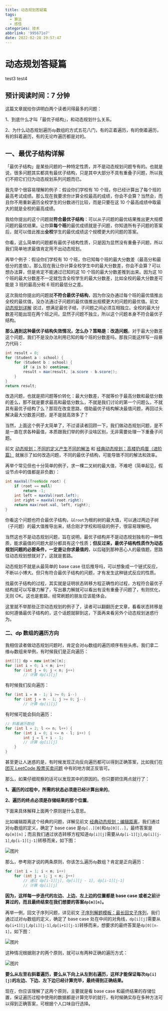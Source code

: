 ```yaml
---
title: 动态规划答疑篇
tags:
  - 算法
  - 感悟
categories: 技术
abbrlink: '995671e7'
date: 2022-02-28 19:57:47
---
```

# 动态规划答疑篇

test3
test4


## 预计阅读时间：7 分钟

这篇文章就给你讲明白两个读者问得最多的问题：

1、到底什么才叫「最优子结构」，和动态规划什么关系。

2、为什么动态规划遍历`dp`数组的方式五花八门，有的正着遍历，有的倒着遍历，有的斜着遍历，有的无论咋遍历都是对的。

## 一、最优子结构详解

「最优子结构」是某些问题的一种特定性质，并不是动态规划问题专有的。也就是说，很多问题其实都具有最优子结构，只是其中大部分不具有重叠子问题，所以我们不把它们归为动态规划系列问题而已。

我先举个很容易理解的例子：假设你们学校有 10 个班，你已经计算出了每个班的最高考试成绩。那么现在我要求你计算全校最高的成绩，你会不会算？当然会，而且你不用重新遍历全校学生的分数进行比较，而是只要在这 10 个最高成绩中取最大的就是全校的最高成绩。

我给你提出的这个问题就**符合最优子结构**：可以从子问题的最优结果推出更大规模问题的最优结果。让你算**每个班**的最优成绩就是子问题，你知道所有子问题的答案后，就可以借此推出**全校**学生的最优成绩这个规模更大的问题的答案。

你看，这么简单的问题都有最优子结构性质，只是因为显然没有重叠子问题，所以我们简单地求最值肯定用不出动态规划。

再举个例子：假设你们学校有 10 个班，你已知每个班的最大分数差（最高分和最低分的差值）。那么现在我让你计算全校学生中的最大分数差，你会不会算？可以想办法算，但是肯定不能通过已知的这 10 个班的最大分数差推到出来。因为这 10 个班的最大分数差不一定就包含全校学生的最大分数差，比如全校的最大分数差可能是 3 班的最高分和 6 班的最低分之差。

这次我给你提出的问题就**不符合最优子结构**，因为你没办通过每个班的最优值推出全校的最优值，没办法通过子问题的最优值推出规模更大的问题的最优值。前文 [动态规划详解](http://mp.weixin.qq.com/s?__biz=MzAxODQxMDM0Mw==&mid=2247484731&idx=1&sn=f1db6dee2c8e70c42240aead9fd224e6&chksm=9bd7fb33aca07225bee0b23a911c30295e0b90f393af75eca377caa4598ffb203549e1768336&scene=21#wechat_redirect) 说过，想满足最优子结，子问题之间必须互相独立。全校的最大分数差可能出现在两个班之间，显然子问题不独立，所以这个问题本身不符合最优子结构。

**那么遇到这种最优子结构失效情况，怎么办？策略是：改造问题**。对于最大分数差这个问题，我们不是没办法利用已知的每个班的分数差吗，那我只能这样写一段暴力代码：

```java
int result = 0;
for (Student a : school) {
    for (Student b : school) {
        if (a is b) continue;
        result = max(result, |a.score - b.score|);
    }
}
return result;
```

改造问题，也就是把问题等价转化：最大分数差，不就等价于最高分数和最低分数的差么，那不就是要求最高和最低分数么，不就是我们讨论的第一个问题么，不就具有最优子结构了么？那现在改变思路，借助最优子结构解决最值问题，再回过头解决最大分数差问题，是不是就高效多了？

当然，上面这个例子太简单了，不过请读者回顾一下，我们做动态规划问题，是不是一直在求各种最值，本质跟我们举的例子没啥区别，无非需要处理一下重叠子问题。

前文 [动态规划：不同的定义产生不同的解法](http://mp.weixin.qq.com/s?__biz=MzAxODQxMDM0Mw==&mid=2247484469&idx=1&sn=e8d321c8ad62483874a997e9dd72da8f&chksm=9bd7fa3daca0732b316aa0afa58e70357e1cb7ab1fe0855d06bc4a852abb1b434c01c7dd19d6&scene=21#wechat_redirect) 和 [经典动态规划：高楼扔鸡蛋（进阶篇）](http://mp.weixin.qq.com/s?__biz=MzAxODQxMDM0Mw==&mid=2247484690&idx=1&sn=eea075701a5d96dd5c6e3dc6a993cac5&chksm=9bd7fb1aaca0720c58c9d9e02a8b9211a289bcea359633a95886d7808d2846898d489ce98078&scene=21#wechat_redirect) 就展示了如何改造问题，不同的最优子结构，可能导致不同的解法和效率。

再举个常见但也十分简单的例子，求一棵二叉树的最大值，不难吧（简单起见，假设节点中的值都是非负数）：

```java
int maxVal(TreeNode root) {
    if (root == null)
        return -1;
    int left = maxVal(root.left);
    int right = maxVal(root.right);
    return max(root.val, left, right);
}
```

你看这个问题也符合最优子结构，以`root`为根的树的最大值，可以通过两边子树（子问题）的最大值推导出来，结合刚才学校和班级的例子，很容易理解吧。

当然这也不是动态规划问题，旨在说明，最优子结构并不是动态规划独有的一种性质，能求最值的问题大部分都具有这个性质；**但反过来，最优子结构性质作为动态规划问题的必要条件，一定是让你求最值的**，以后碰到那种恶心人的最值题，思路往动态规划想就对了，这就是套路。

动态规划不就是从最简单的 base case 往后推导吗，可以想象成一个链式反应，不断以小博大。但只有符合最优子结构的问题，才有发生这种链式反应的性质。

找最优子结构的过程，其实就是证明状态转移方程正确性的过程，方程符合最优子结构就可以写暴力解了，写出暴力解就可以看出有没有重叠子问题了，有则优化，无则 OK。这也是套路，经常刷题的朋友应该能体会。

这里就不举那些正宗动态规划的例子了，读者可以翻翻历史文章，看看状态转移是如何遵循最优子结构的，这个话题就聊到这，下面再来看另外个动态规划迷惑行为。

### 二、dp 数组的遍历方向

我相信读者做动态规划问题时，肯定会对`dp`数组的遍历顺序有些头疼。我们拿二维`dp`数组来举例，有时候我们是正向遍历：

```java
int[][] dp = new int[m][n];
for (int i = 0; i < m; i++)
    for (int j = 0; j < n; j++)
        // 计算 dp[i][j]
```

有时候我们反向遍历：

```java
for (int i = m - 1; i >= 0; i--)
    for (int j = n - 1; j >= 0; j--)
        // 计算 dp[i][j]
```

有时候可能会斜向遍历：

```java
// 斜着遍历数组
for (int l = 2; l <= n; l++) {
    for (int i = 0; i <= n - l; i++) {
        int j = l + i - 1;
        // 计算 dp[i][j]
    }
}
```

甚至更让人迷惑的是，有时候发现正向反向遍历都可以得到正确答案，比如我们在 [团灭 LeetCode 股票买卖问题](http://mp.weixin.qq.com/s?__biz=MzAxODQxMDM0Mw==&mid=2247484508&idx=1&sn=42cae6e7c5ccab1f156a83ea65b00b78&chksm=9bd7fa54aca07342d12ae149dac3dfa76dc42bcdd55df2c71e78f92dedbbcbdb36dec56ac13b&scene=21#wechat_redirect) 中有的地方就正反皆可。

那么，如果仔细观察的话可以发现其中的原因的。你只要把住两点就行了：

**1、遍历的过程中，所需的状态必须是已经计算出来的**。

**2、遍历的终点必须是存储结果的那个位置**。

下面来具体解释上面两个原则是什么意思。

比如编辑距离这个经典的问题，详解见前文 [经典动态规划：编辑距离](http://mp.weixin.qq.com/s?__biz=MzAxODQxMDM0Mw==&mid=2247484484&idx=1&sn=74594297022c84952162a68b7f739133&chksm=9bd7fa4caca0735a1364dd13901311ecd6ec4913c8db05a1ff6cae8f069627eebe8d651bbeb1&scene=21#wechat_redirect)，我们通过对`dp`数组的定义，确定了 base case 是`dp[..][0]`和`dp[0][..]`，最终答案是`dp[m][n]`；而且我们通过状态转移方程知道`dp[i][j]`需要从`dp[i-1][j]`,`dp[i][j-1]`,`dp[i-1][j-1]`转移而来，如下图：

![图片](https://cdn.jsdelivr.net/gh/swimminghao/picture@main/img/H23fMQ_20210507174659.png)

那么，参考刚才说的两条原则，你该怎么遍历`dp`数组？肯定是正向遍历：

```java
for (int i = 1; i < m; i++)
    for (int j = 1; j < n; j++)
        // 通过 dp[i-1][j], dp[i][j - 1], dp[i-1][j-1]
        // 计算 dp[i][j]
```

**因为，这样每一步迭代的左边、上边、左上边的位置都是 base case 或者之前计算过的，而且最终结束在我们想要的答案`dp[m][n]`。**

再举一例，回文子序列问题，详见前文 [子序列解题模板：最长回文子序列](http://mp.weixin.qq.com/s?__biz=MzAxODQxMDM0Mw==&mid=2247484666&idx=1&sn=e3305be9513eaa16f7f1568c0892a468&chksm=9bd7faf2aca073e4f08332a706b7c10af877fee3993aac4dae86d05783d3d0df31844287104e&scene=21#wechat_redirect)，我们通过过对`dp`数组的定义，确定了 base case 处在中间的对角线，`dp[i][j]`需要从`dp[i+1][j]`,`dp[i][j-1]`,`dp[i+1][j-1]`转移而来，想要求的最终答案是`dp[0][n-1]`，如下图：

![图片](https://cdn.jsdelivr.net/gh/swimminghao/picture@main/img/L4hOYZ_20210507174734.png)

这种情况根据刚才的两个原则，就可以有两种正确的遍历方式：

![图片](https://cdn.jsdelivr.net/gh/swimminghao/picture@main/img/UGCkQ2_20210507174820.png)

**要么从左至右斜着遍历，要么从下向上从左到右遍历，这样才能保证每次`dp[i][j]`的左边、下边、左下边已经计算完毕，最终得到正确结果。**

现在，你应该理解了这两个原则，主要就是看 base case 和最终结果的存储位置，保证遍历过程中使用的数据都是计算完毕的就行，有时候确实存在多种方法可以得到正确答案，可根据个人口味自行选择。

